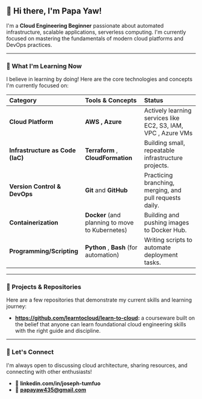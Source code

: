 ## 👋 Hi there, I'm Papa Yaw!

I'm a **Cloud Engineering Beginner** passionate about automated infrastructure, scalable applications, serverless computing. I'm currently focused on mastering the fundamentals of modern cloud platforms and DevOps practices.

---

### 🚀 What I'm Learning Now

I believe in learning by doing! Here are the core technologies and concepts I'm currently focused on:

| Category | Tools & Concepts | Status |
| :--- | :--- | :--- |
| **Cloud Platform** | **AWS , Azure**  | Actively learning services like EC2, S3, IAM, VPC , Azure VMs |
| **Infrastructure as Code (IaC)** | **Terraform** , **CloudFormation** | Building small, repeatable infrastructure projects. |
| **Version Control & DevOps** | **Git** and **GitHub** | Practicing branching, merging, and pull requests daily. |
| **Containerization** | **Docker** (and planning to move to Kubernetes) | Building and pushing images to Docker Hub. |
| **Programming/Scripting** | **Python** , **Bash** (for automation) | Writing scripts to automate deployment tasks. |

---

### 🌱 Projects & Repositories

Here are a few repositories that demonstrate my current skills and learning journey:

* **https://github.com/learntocloud/learn-to-cloud:** a courseware built on the belief that anyone can learn foundational cloud engineering skills with the right guide and discipline.
    
---

### 🤝 Let's Connect

I'm always open to discussing cloud architecture, sharing resources, and connecting with other enthusiasts!

* 🔗 **linkedin.com/in/joseph-tumfuo**
* 📧 **papayaw435@gmail.com**
